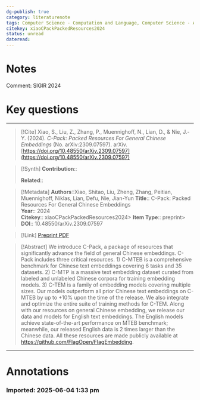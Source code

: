 ```yaml
---
dg-publish: true
category: literaturenote
tags: Computer Science - Computation and Language, Computer Science - Artificial Intelligence, Computer Science - Information Retrieval
citekey: xiaoCPackPackedResources2024
status: unread
dateread:
---
```

# Notes


Comment: SIGIR 2024


# Key questions



---
> [!Cite]
> Xiao, S., Liu, Z., Zhang, P., Muennighoff, N., Lian, D., & Nie, J.-Y. (2024). _C-Pack: Packed Resources For General Chinese Embeddings_ (No. arXiv:2309.07597). arXiv. [https://doi.org/10.48550/arXiv.2309.07597](https://doi.org/10.48550/arXiv.2309.07597)

> [!Synth]
> **Contribution**::  
>   
> **Related**:: 

> [!Metadata]
> **Authors**::Xiao, Shitao, Liu, Zheng, Zhang, Peitian, Muennighoff, Niklas, Lian, Defu, Nie, Jian-Yun
> **Title**:: C-Pack: Packed Resources For General Chinese Embeddings  
> **Year**:: 2024  
> **Citekey**:: xiaoCPackPackedResources2024> **Item Type**:: preprint> **DOI**:: 10.48550/arXiv.2309.07597

> [!Link]
> [Preprint PDF](file:///Users/ryanchen/Zotero/storage/TAJEGNXL/Xiao%20et%20al.%20-%202024%20-%20C-Pack%20Packed%20Resources%20For%20General%20Chinese%20Embeddings.pdf)

> [!Abstract]
> We introduce C-Pack, a package of resources that significantly advance the field of general Chinese embeddings. C-Pack includes three critical resources. 1) C-MTEB is a comprehensive benchmark for Chinese text embeddings covering 6 tasks and 35 datasets. 2) C-MTP is a massive text embedding dataset curated from labeled and unlabeled Chinese corpora for training embedding models. 3) C-TEM is a family of embedding models covering multiple sizes. Our models outperform all prior Chinese text embeddings on C-MTEB by up to +10% upon the time of the release. We also integrate and optimize the entire suite of training methods for C-TEM. Along with our resources on general Chinese embedding, we release our data and models for English text embeddings. The English models achieve state-of-the-art performance on MTEB benchmark; meanwhile, our released English data is 2 times larger than the Chinese data. All these resources are made publicly available at https://github.com/FlagOpen/FlagEmbedding.
---

# Annotations

### Imported: 2025-06-04 1:33 pm



